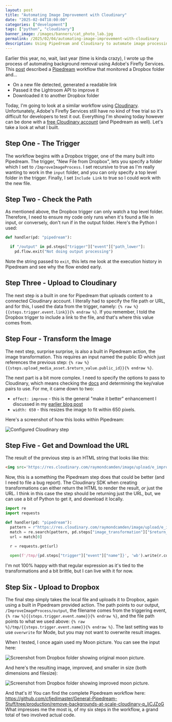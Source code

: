 ```yaml
---
layout: post
title: "Automating Image Improvement with Cloudinary"
date: "2025-02-04T18:00:00"
categories: ["development"]
tags: ["python", "cloudinary"]
banner_image: /images/banners/cat_photo_lab.jpg
permalink: /2025/02/04/automating-image-improvement-with-cloudinary
description: Using Pipedream and Cloudinary to automate image processing.
---
```


Earlier this year, no, wait, last year (time is kinda crazy), I wrote up the process of automating background removal using Adobe's Firefly Services. This [post](https://www.raymondcamden.com/2024/08/08/automating-background-removal-with-firefly-services) described a [Pipedream](https://pipedream.com) workflow that monitored a Dropbox folder and...

* On a new file detected, generated a readable link
* Passed it the Lightroom API to improve it
* Downloaded it to another Dropbox folder

Today, I'm going to look at a similar workflow using [Cloudinary](https://cloudinary.com). Unfortunately, Adobe's Firefly Services still have no kind of free trial so it's difficult for developers to test it out. Everything I'm showing today however can be done with a [free Cloudinary account](https://cloudinary.com/users/register_free) (and Pipedream as well). Let's take a look at what I built. 

## Step One - The Trigger

The workflow begins with a Dropbox trigger, one of the many built into Pipedream. The trigger, "New File from Dropbox", lets you specify a folder which I set to `/ImproveImageProcess`. I set recursive to true as I'm really wanting to work in the `input` folder, and you can only specify a top level folder in the trigger. Finally, I set `Include Link` to true so I could work with the new file. 

## Step Two - Check the Path

As mentioned above, the Dropbox trigger can only watch a top level folder. Therefore, I need to ensure my code only runs when it's found a file in input, or conversely, don't run if in the output folder. Here's the Python I used:

```python
def handler(pd: "pipedream"):

  if "/output" in pd.steps["trigger"]["event"]["path_lower"]:
    pd.flow.exit("Not doing output processing")
```

Note the string passed to `exit`, this lets me look at the execution history in Pipedream and see why the flow ended early.

## Step Three - Upload to Cloudinary

The next step is a built in one for Pipedream that uploads content to a connected Cloudinary account. I literally had to specify the file path or URL, and for this, I used the data from the trigger, namely: `{% raw %}{{steps.trigger.event.link}}{% endraw %}`. If you remember, I told the Dropbox trigger to include a link to the file, and that's where this value comes from.

## Step Four - Transform the Image

The next step, surprise surprise, is also a built in Pipedream action, the image transformation. This requires an input named the public ID which just references the previous step: `{% raw %}{{steps.upload_media_asset.$return_value.public_id}}{% endraw %}`.

The next part is a bit more complex. I need to specify the options to pass to Cloudinary, which means checking the [docs](https://cloudinary.com/documentation/image_transformations) and determining the key/value pairs to use. For me, it came down to two:

* `effect: improve` - this is the general "make it better" enhancement I discussed in my [earlier blog post](https://www.raymondcamden.com/2025/01/27/testing-cloudinary-image-enhancements)
* `width: 650` - this resizes the image to fit within 650 pixels. 

Here's a screenshot of how this looks within Pipedream:

<p>
<img src="https://static.raymondcamden.com/images/2025/02/cloud1.jpg" alt="Configured Cloudinary step " class="imgborder imgcenter" loading="lazy">
</p>

## Step Five - Get and Download the URL

The result of the previous step is an HTML string that looks like this:

```html
<img src='https://res.cloudinary.com/raymondcamden/image/upload/e_improve,w_650/vcavwxws8kgtkxesbxpf?_a=BAMCkGcc0' width='650'/>
```

Now, this is a something the Pipedream step does that could be better (and I need to file a bug report). The Cloudinary SDK when creating transformations can either return the HTML to render the result, *or* just the URL. I think in this case the step should be returning just the URL, but, we can use a bit of Python to get it, and download it locally.

```python
import re 
import requests 

def handler(pd: "pipedream"):
  pattern = r"https://res.cloudinary.com/raymondcamden/image/upload/e_improve,w_650/[^']+"
  match = re.search(pattern, pd.steps["image_transformation"]["$return_value"])
  url = match[0]

  r = requests.get(url)
 
  open(f'/tmp/{pd.steps["trigger"]["event"]["name"]}', 'wb').write(r.content)
```

I'm not 100% happy with that regular expression as it's tied to the transformations and a bit brittle, but I can live with it for now. 

## Step Six - Upload to Dropbox

The final step simply takes the local file and uploads it to Dropbox, again using a built in Pipedream provided action. The path points to our output, `/ImproveImageProcess/output`, the filename comes from the triggering event, `{% raw %}{{steps.trigger.event.name}}{% endraw %}`, and the file path points to what we used above: `{% raw %}/tmp/{{steps.trigger.event.name}}{% endraw %}`. The last setting was to use `overwrite` for Mode, but you may not want to overwrite result images. 

When I tested, I once again used my Moon picture. You can see the input here:

<p>
<img src="https://static.raymondcamden.com/images/2025/02/cloud2.jpg" alt="Screenshot from Dropbox folder showing original moon picture." class="imgborder imgcenter" loading="lazy">
</p>

And here's the resulting image, improved, and smaller in size (both dimensions and filesize):

<p>
<img src="https://static.raymondcamden.com/images/2025/02/cloud3.jpg" alt="Screenshot from Dropbox folder showing improved moon picture." class="imgborder imgcenter" loading="lazy">
</p>

And that's it! You can find the complete Pipedream workflow here: <https://github.com/cfjedimaster/General-Pipedream-Stuff/tree/production/remove-backgrounds-at-scale-cloudinary-p_ljCJZoG> What impresses me the most is, of my six steps in the workflow, a grand total of two involved actual code. 